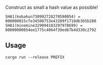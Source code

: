Construct as small a hash value as possible!

```
SHA1(kobakun730992728270590054) = 000000015cfe34508753e43289f1718db3b5b280
SHA1(minemine329094183297978699) = 00000000054ee1775c4064f39ed67b4d330c2792
```

## Usage
```
cargo run --release PREFIX
```